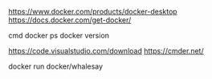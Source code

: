 https://www.docker.com/products/docker-desktop
https://docs.docker.com/get-docker/

cmd
docker ps 
docker version 

https://code.visualstudio.com/download
https://cmder.net/

docker run docker/whalesay
